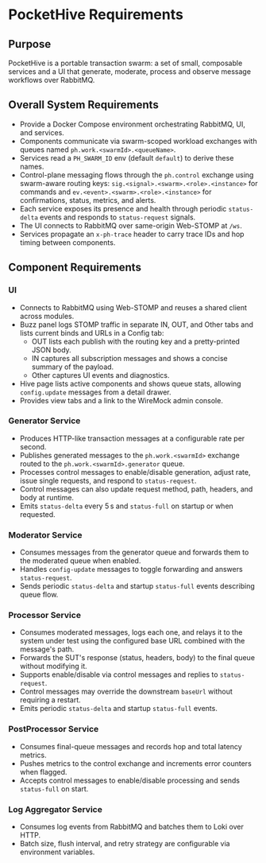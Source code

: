 # PocketHive Requirements

## Purpose
PocketHive is a portable transaction swarm: a set of small, composable services and a UI that generate, moderate, process and observe message workflows over RabbitMQ.

## Overall System Requirements
- Provide a Docker Compose environment orchestrating RabbitMQ, UI, and services.
- Components communicate via swarm-scoped workload exchanges with queues named `ph.work.<swarmId>.<queueName>`.
- Services read a `PH_SWARM_ID` env (default `default`) to derive these names.
- Control-plane messaging flows through the `ph.control` exchange using swarm-aware routing keys: `sig.<signal>.<swarm>.<role>.<instance>` for commands and `ev.<event>.<swarm>.<role>.<instance>` for confirmations, status, metrics, and alerts.
- Each service exposes its presence and health through periodic `status-delta` events and responds to `status-request` signals.
- The UI connects to RabbitMQ over same-origin Web-STOMP at `/ws`.
- Services propagate an `x-ph-trace` header to carry trace IDs and hop timing between components.

## Component Requirements

### UI
- Connects to RabbitMQ using Web-STOMP and reuses a shared client across modules.
- Buzz panel logs STOMP traffic in separate IN, OUT, and Other tabs and lists current binds and URLs in a Config tab:
  - OUT lists each publish with the routing key and a pretty-printed JSON body.
  - IN captures all subscription messages and shows a concise summary of the payload.
  - Other captures UI events and diagnostics.
- Hive page lists active components and shows queue stats, allowing `config.update` messages from a detail drawer.
- Provides view tabs and a link to the WireMock admin console.

### Generator Service
- Produces HTTP-like transaction messages at a configurable rate per second.
- Publishes generated messages to the `ph.work.<swarmId>` exchange routed to the `ph.work.<swarmId>.generator` queue.
- Processes control messages to enable/disable generation, adjust rate, issue single requests, and respond to `status-request`.
- Control messages can also update request method, path, headers, and body at runtime.
- Emits `status-delta` every 5 s and `status-full` on startup or when requested.

### Moderator Service
- Consumes messages from the generator queue and forwards them to the moderated queue when enabled.
- Handles `config-update` messages to toggle forwarding and answers `status-request`.
- Sends periodic `status-delta` and startup `status-full` events describing queue flow.

### Processor Service
- Consumes moderated messages, logs each one, and relays it to the system under test using the configured base URL combined with the message's path.
- Forwards the SUT's response (status, headers, body) to the final queue without modifying it.
- Supports enable/disable via control messages and replies to `status-request`.
- Control messages may override the downstream `baseUrl` without requiring a restart.
- Emits periodic `status-delta` and startup `status-full` events.

### PostProcessor Service
- Consumes final-queue messages and records hop and total latency metrics.
- Pushes metrics to the control exchange and increments error counters when flagged.
- Accepts control messages to enable/disable processing and sends `status-full` on start.

### Log Aggregator Service
- Consumes log events from RabbitMQ and batches them to Loki over HTTP.
- Batch size, flush interval, and retry strategy are configurable via environment variables.
